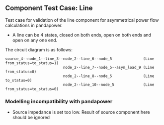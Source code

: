 <!--
SPDX-FileCopyrightText: Contributors to the Power Grid Model project <powergridmodel@lfenergy.org>

SPDX-License-Identifier: MPL-2.0
-->

## Component Test Case: Line

Test case for validation of the line component for asymmetrical power flow calculations in pandapower. 
- A line can be 4 states, closed on both ends, open on both ends and open on any one end.

The circuit diagram is as follows:
```
source_4--node_1--line_3--node_2--line_6--node_5              (Line from_status=to_status=1)
                          node_2--line_7--node_5--asym_load_9 (Line from_status=0)
                          node_2--line_8--node_5              (Line to_status=0)
                          node_2--line_10--node_5             (Line from_status=to_status=0)
```

### Modelling incompatibility with pandapower

- Source impedance is set too low. Result of source component here should be ignored
